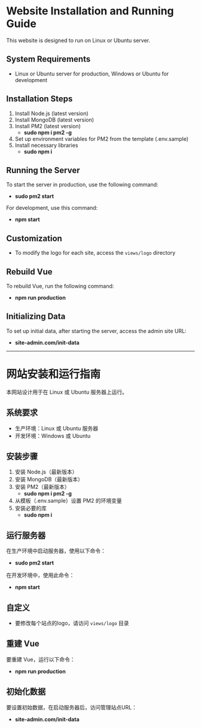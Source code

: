 # Website Installation and Running Guide

This website is designed to run on Linux or Ubuntu server.

## System Requirements

- Linux or Ubuntu server for production, Windows or Ubuntu for development

## Installation Steps

1. Install Node.js (latest version)
2. Install MongoDB (latest version)
3. Install PM2 (latest version)
   * **sudo npm i pm2 -g**
4. Set up environment variables for PM2 from the template (.env.sample)
5. Install necessary libraries
   * **sudo npm i**

## Running the Server

To start the server in production, use the following command:
* **sudo pm2 start**

For development, use this command:
* **npm start**

## Customization

- To modify the logo for each site, access the `views/logo` directory

## Rebuild Vue

To rebuild Vue, run the following command:
* **npm run production**

## Initializing Data
To set up initial data, after starting the server, access the admin site URL:
* **site-admin.com/init-data**
---------------------------


# 网站安装和运行指南

本网站设计用于在 Linux 或 Ubuntu 服务器上运行。

## 系统要求

- 生产环境：Linux 或 Ubuntu 服务器
- 开发环境：Windows 或 Ubuntu

## 安装步骤

1. 安装 Node.js（最新版本）
2. 安装 MongoDB（最新版本）
3. 安装 PM2（最新版本）
   * **sudo npm i pm2 -g**
4. 从模板（.env.sample）设置 PM2 的环境变量
5. 安装必要的库
   * **sudo npm i**

## 运行服务器

在生产环境中启动服务器，使用以下命令：
* **sudo pm2 start**

在开发环境中，使用此命令：
* **npm start**

## 自定义

- 要修改每个站点的logo，请访问 `views/logo` 目录

## 重建 Vue

要重建 Vue，运行以下命令：
* **npm run production**

## 初始化数据
要设置初始数据，在启动服务器后，访问管理站点URL：
* **site-admin.com/init-data**